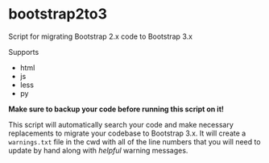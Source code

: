 bootstrap2to3
=============

Script for migrating Bootstrap 2.x code to Bootstrap 3.x

Supports
- html
- js
- less
- py

**Make sure to backup your code before running this script on it!**

This script will automatically search your code and make necessary 
replacements to migrate your codebase to Bootstrap 3.x.  It will create a
`warnings.txt` file in the cwd with all of the line numbers that you will need 
to update by hand along with *helpful* warning messages.
